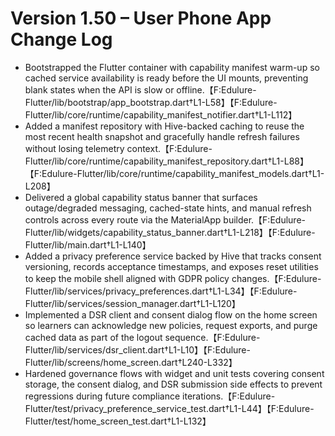 # Version 1.50 – User Phone App Change Log

- Bootstrapped the Flutter container with capability manifest warm-up so cached service availability is ready before the UI mounts, preventing blank states when the API is slow or offline.【F:Edulure-Flutter/lib/bootstrap/app_bootstrap.dart†L1-L58】【F:Edulure-Flutter/lib/core/runtime/capability_manifest_notifier.dart†L1-L112】
- Added a manifest repository with Hive-backed caching to reuse the most recent health snapshot and gracefully handle refresh failures without losing telemetry context.【F:Edulure-Flutter/lib/core/runtime/capability_manifest_repository.dart†L1-L88】【F:Edulure-Flutter/lib/core/runtime/capability_manifest_models.dart†L1-L208】
- Delivered a global capability status banner that surfaces outage/degraded messaging, cached-state hints, and manual refresh controls across every route via the MaterialApp builder.【F:Edulure-Flutter/lib/widgets/capability_status_banner.dart†L1-L218】【F:Edulure-Flutter/lib/main.dart†L1-L140】
- Added a privacy preference service backed by Hive that tracks consent versioning, records acceptance timestamps, and exposes reset utilities to keep the mobile shell aligned with GDPR policy changes.【F:Edulure-Flutter/lib/services/privacy_preferences.dart†L1-L34】【F:Edulure-Flutter/lib/services/session_manager.dart†L1-L120】
- Implemented a DSR client and consent dialog flow on the home screen so learners can acknowledge new policies, request exports, and purge cached data as part of the logout sequence.【F:Edulure-Flutter/lib/services/dsr_client.dart†L1-L10】【F:Edulure-Flutter/lib/screens/home_screen.dart†L240-L332】
- Hardened governance flows with widget and unit tests covering consent storage, the consent dialog, and DSR submission side effects to prevent regressions during future compliance iterations.【F:Edulure-Flutter/test/privacy_preference_service_test.dart†L1-L44】【F:Edulure-Flutter/test/home_screen_test.dart†L1-L132】
